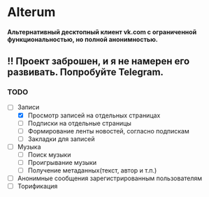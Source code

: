 # Alterum
#### Альтернативный десктопный клиент vk.com с ограниченной функциональностью, но полной анонимностью. 

## !! Проект заброшен, и я не намерен его развивать. Попробуйте Telegram.

### TODO

- [ ] Записи
    - [X] Просмотр записей на отдельных страницах
    - [ ] Подписки на отдельные страницы
    - [ ] Формирование ленты новостей, согласно подпискам
    - [ ] Закладки для записей
- [ ] Музыка
    - [ ] Поиск музыки
    - [ ] Проигрывание музыки
    - [ ] Получение метаданных(текст, автор и т.п.)
- [ ] Анонимные сообщения зарегистрированным пользователям
- [ ] Торификация
